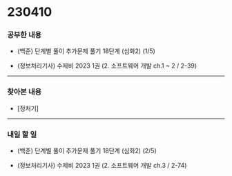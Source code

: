 # 230410

### 공부한 내용

- (백준) 단계별 풀이 추가문제 풀기 18단계 (심화2) (1/5)

- (정보처리기사) 수제비 2023 1권 (2. 소프트웨어 개발 ch.1 ~ 2 / 2-39)

---

### 찾아본 내용

- [정처기]

---

### 내일 할 일

- (백준) 단계별 풀이 추가문제 풀기 18단계 (심화2) (2/5)

- (정보처리기사) 수제비 2023 1권 (2. 소프트웨어 개발 ch.3 / 2-74)
